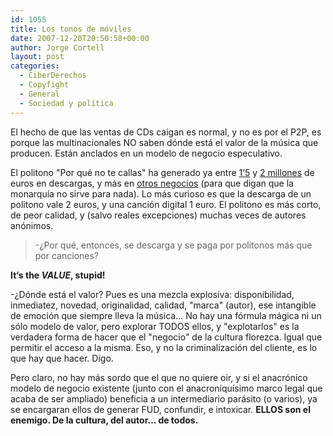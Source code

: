 ```yaml
---
id: 1055
title: Los tonos de móviles
date: 2007-12-20T20:50:58+00:00
author: Jorge Cortell
layout: post
categories:
  - CiberDerechos
  - Copyfight
  - General
  - Sociedad y polí­tica
---
```

El hecho de que las ventas de CDs caigan es normal, y no es por el P2P, es porque las multinacionales NO saben dónde está el valor de la música que producen. Están anclados en un modelo de negocio especulativo.

El politono "Por qué no te callas" ha generado ya entre <a target="_blank" title="1'5 millones" href="http://www.xatakamovil.com/2007/11/19-por-que-no-te-callas-politono-record-de-descargas">1‘5</a> y <a target="_blank" title="2 millones" href="http://www.transmedia.cl/noticia2=id201107.htm">2 millones</a> de euros en descargas, y más en <a target="_blank" title="20 minutos" href="http://www.20minutos.es/noticia/307887/0/rifirrafe/chavez/dominio/">otros negocios</a> (para que digan que la monarquí­a no sirve para nada). Lo más curioso es que la descarga de un politono vale 2 euros, y una canción digital 1 euro. El politono es más corto, de peor calidad, y (salvo reales excepciones) muchas veces de autores anónimos.

> -¿Por qué, entonces, se descarga y se paga por politonos más que por canciones?

**It‘s the _VALUE_, stupid!**

-¿Dónde está el valor? Pues es una mezcla explosiva: disponibilidad, inmediatez, novedad, originalidad, calidad, "marca" (autor), ese intangible de emoción que siempre lleva la música... No hay una fórmula mágica ni un sólo modelo de valor, pero explorar TODOS ellos, y "explotarlos" es la verdadera forma de hacer que el "negocio" de la cultura florezca. Igual que permitir el acceso a la misma. Eso, y no la criminalización del cliente, es lo que hay que hacer. Digo.

Pero claro, no hay más sordo que el que no quiere oir, y si el anacrónico modelo de negocio existente (junto con el anacroniquí­simo marco legal que acaba de ser ampliado) beneficia a un intermediario parásito (o varios), ya se encargaran ellos de generar FUD, confundir, e intoxicar. **ELLOS son el enemigo. De la cultura, del autor... de todos.**